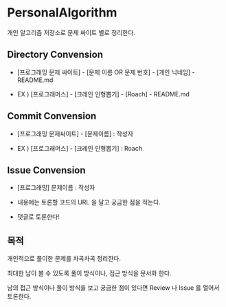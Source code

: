 # PersonalAlgorithm

개인 알고리즘 저장소로 문제 싸이트 별로 정리한다.

## Directory Convension

- [프로그래밍 문제 싸이트] - [문제 이름 OR 문제 번호] - [개인 닉네임] - README.md

- EX ) [프로그래머스] - [크레인 인형뽑기] - [Roach] - README.md

## Commit Convension

- [프로그래밍 문제싸이트] - [문제이름] : 작성자

- EX ) [프로그래머스] - [크레인 인형뽑기] : Roach

## Issue Convension

- [프로그래밍] 문제이름 : 작성자 

- 내용에는 토론할 코드의 URL 을 달고 궁금한 점을 적는다.

- 댓글로 토론한다!

## 목적

개인적으로 풀이한 문제를 차곡차곡 정리한다.

최대한 남이 볼 수 있도록 풀이 방식이나, 접근 방식을 문서화 한다.

남의 접근 방식이나 풀이 방식을 보고 궁금한 점이 있다면 Review 나 Issue 를 열어서 토론한다.


